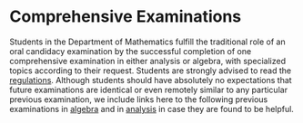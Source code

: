 # Comprehensive Examinations
Students in the Department of Mathematics fulfill the traditional role of an oral candidacy examination by the successful completion of one comprehensive examination in either analysis or algebra, with specialized topics according to their request. Students are strongly advised to read the [regulations](https://github.com/umanitoba-math/grad-studies/blob/main/comprehensive-exams/compexam2022_Oct.pdf). Although students should have absolutely no expectations that future examinations are identical or even remotely similar to any particular previous examination, we include links here to the following previous examinations in [algebra](https://github.com/umanitoba-math/grad-studies/tree/main/comprehensive-exams/algebra) and in [analysis](https://github.com/umanitoba-math/grad-studies/tree/main/comprehensive-exams/analysis) in case they are found to be helpful.
